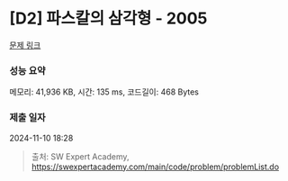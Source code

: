 # [D2] 파스칼의 삼각형 - 2005 

[문제 링크](https://swexpertacademy.com/main/code/problem/problemDetail.do?contestProbId=AV5P0-h6Ak4DFAUq) 

### 성능 요약

메모리: 41,936 KB, 시간: 135 ms, 코드길이: 468 Bytes

### 제출 일자

2024-11-10 18:28



> 출처: SW Expert Academy, https://swexpertacademy.com/main/code/problem/problemList.do